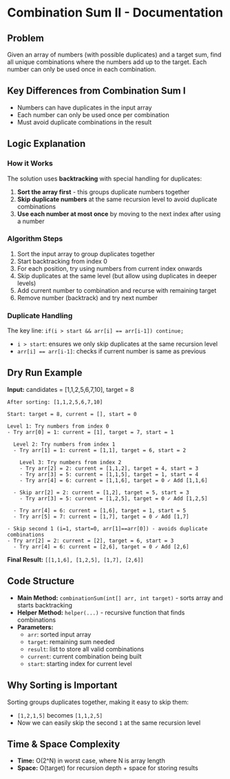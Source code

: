 # Combination Sum II - Documentation

## Problem
Given an array of numbers (with possible duplicates) and a target sum, find all unique combinations where the numbers add up to the target. Each number can only be used once in each combination.

## Key Differences from Combination Sum I
- Numbers can have duplicates in the input array
- Each number can only be used once per combination
- Must avoid duplicate combinations in the result

## Logic Explanation

### How it Works
The solution uses **backtracking** with special handling for duplicates:

1. **Sort the array first** - this groups duplicate numbers together
2. **Skip duplicate numbers** at the same recursion level to avoid duplicate combinations
3. **Use each number at most once** by moving to the next index after using a number

### Algorithm Steps
1. Sort the input array to group duplicates together
2. Start backtracking from index 0
3. For each position, try using numbers from current index onwards
4. Skip duplicates at the same level (but allow using duplicates in deeper levels)
5. Add current number to combination and recurse with remaining target
6. Remove number (backtrack) and try next number

### Duplicate Handling
The key line: `if(i > start && arr[i] == arr[i-1]) continue;`
- `i > start`: ensures we only skip duplicates at the same recursion level
- `arr[i] == arr[i-1]`: checks if current number is same as previous

## Dry Run Example
**Input:** candidates = [1,1,2,5,6,7,10], target = 8

```
After sorting: [1,1,2,5,6,7,10]

Start: target = 8, current = [], start = 0

Level 1: Try numbers from index 0
- Try arr[0] = 1: current = [1], target = 7, start = 1
  
  Level 2: Try numbers from index 1
  - Try arr[1] = 1: current = [1,1], target = 6, start = 2
    
    Level 3: Try numbers from index 2
    - Try arr[2] = 2: current = [1,1,2], target = 4, start = 3
    - Try arr[3] = 5: current = [1,1,5], target = 1, start = 4
    - Try arr[4] = 6: current = [1,1,6], target = 0 ✓ Add [1,1,6]
    
  - Skip arr[2] = 2: current = [1,2], target = 5, start = 3
    - Try arr[3] = 5: current = [1,2,5], target = 0 ✓ Add [1,2,5]
    
  - Try arr[4] = 6: current = [1,6], target = 1, start = 5
  - Try arr[5] = 7: current = [1,7], target = 0 ✓ Add [1,7]

- Skip second 1 (i=1, start=0, arr[1]==arr[0]) - avoids duplicate combinations
- Try arr[2] = 2: current = [2], target = 6, start = 3
  - Try arr[4] = 6: current = [2,6], target = 0 ✓ Add [2,6]
```

**Final Result:** `[[1,1,6], [1,2,5], [1,7], [2,6]]`

## Code Structure
- **Main Method:** `combinationSum(int[] arr, int target)` - sorts array and starts backtracking
- **Helper Method:** `helper(...)` - recursive function that finds combinations
- **Parameters:**
  - `arr`: sorted input array
  - `target`: remaining sum needed
  - `result`: list to store all valid combinations
  - `current`: current combination being built
  - `start`: starting index for current level

## Why Sorting is Important
Sorting groups duplicates together, making it easy to skip them:
- `[1,2,1,5]` becomes `[1,1,2,5]`
- Now we can easily skip the second `1` at the same recursion level

## Time & Space Complexity
- **Time:** O(2^N) in worst case, where N is array length
- **Space:** O(target) for recursion depth + space for storing results 